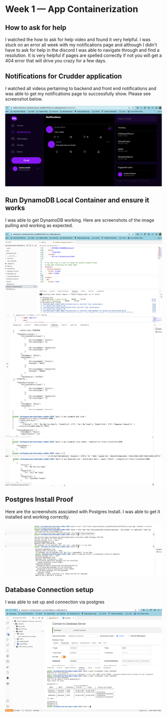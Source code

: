 # Week 1 — App Containerization

## How to ask for help
I watched the how to ask for help video and found it very helpful.  I was stuck on an error all week with my notifications page and although I didn't have to ask for help in the discord I was able to navigate through and find a resolution.  It is very helpful if pages are spelled correctly if not you will get a 404 error that will drive you crazy for a few days.

## Notifications for Crudder application
I watched all videos pertaining to backend and front end notifications and was able to get my notifications page to successfully show.  Please see screenshot below.

![Notifications_Feed - Cuddur](assets/Notifcations_Feed.png)

## Run DynamoDB Local Container and ensure it works
I was able to get DynamoDB working.  Here are screenshots of the image pulling and working as expected.

![DynamoDB - Cruddur](assets/DynamoDB.png)
![DynamoDB - Crudder](assets/DynamoTable_Create.png)
![DynamoDB - Crudder](assets/DynamoTable_ItemCreate.png)
![DynamoDB - Crudder](assets/DynamoTable_ListTable.png)
![DynamoDB - Crudder](assets/DynamoTable_GetRecords.png)

## Postgres Install Proof
Here are the screenshots assciated with Postgres Install.  I was able to get it installed and working correctly.

![Postgres - Crudder](assets/PostGresInstall_p1.png)
![Postgres - Crudder](assets/PostgresInstall_p2.png)
![Postgres - Crudder](assets/PostgresInstall_p3.png)

## Database Connection setup
I was able to set up and connection via postgres

![Postgres - Cruddur](assets/Database_Connection.png)
